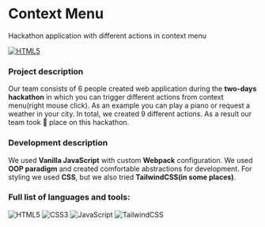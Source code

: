 # Context Menu

Hackathon application with different actions in context menu

[![HTML5](https://img.shields.io/badge/View_Project-blue?style=flat)](https://vladhaidukkk.github.io/01-hackathon/)

### Project description

Our team consists of 6 people created web application during the **two-days hackathon** in which you can trigger different actions from context menu(right mouse click). As an example you can play a piano or request a weather in your city. In total, we created 9 different actions. As a result our team took 🥇 place on this hackathon.  

### Development description

We used **Vanilla JavaScript** with custom **Webpack** configuration. We used **OOP paradigm** and created comfortable abstractions for development. For styling we used **CSS**, but we also tried **TailwindCSS(in some places)**.

### Full list of languages and tools:

![HTML5](https://img.shields.io/badge/HTML5-E34F26?style=for-the-badge&logo=html5&logoColor=white)
![CSS3](https://img.shields.io/badge/CSS3-1572B6?style=for-the-badge&logo=css3&logoColor=white)
![JavaScript](https://img.shields.io/badge/JavaScript-F7DF1E?style=for-the-badge&logo=javascript&logoColor=black)
![TailwindCSS](https://img.shields.io/badge/Tailwind_CSS-38B2AC?style=for-the-badge&logo=tailwind-css&logoColor=white)
